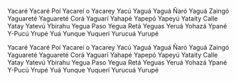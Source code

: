 Yacaré
Yacaré Poí
Yacareí o Yacarey
Yacú
Yaguá
Yaguá Ñaró
Yaguá Zaingó
Yaguareté
Yaguareté Corá
Yaguarí
Yahapé
Yapepó
Yapeyú
Yataity Calle
Yatay
Yatevú
Ybirahu
Yegua Paso
Yegua Retá
Yeguas
Yeruá
Yohazá
Ypané
Y-Pucú
Yrupé
Yuá
Yunque
Yuquerí
Yurucuá
Yurupé


Yacaré
Yacaré Poí
Yacareí o Yacarey
Yacú
Yaguá
Yaguá Ñaró
Yaguá Zaingó
Yaguareté
Yaguareté Corá
Yaguarí
Yahapé
Yapepó
Yapeyú
Yataity Calle
Yatay
Yatevú
Ybirahu
Yegua Paso
Yegua Retá
Yeguas
Yeruá
Yohazá
Ypané
Y-Pucú
Yrupé
Yuá
Yunque
Yuquerí
Yurucuá
Yurupé
